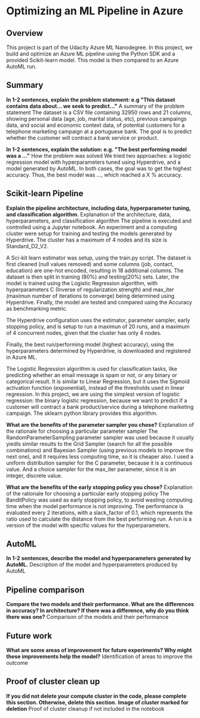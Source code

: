 # Optimizing an ML Pipeline in Azure

## Overview
This project is part of the Udacity Azure ML Nanodegree.
In this project, we build and optimize an Azure ML pipeline using the Python SDK and a provided Scikit-learn model.
This model is then compared to an Azure AutoML run.

## Summary
**In 1-2 sentences, explain the problem statement: e.g "This dataset contains data about... we seek to predict..."**
A summary of the problem statement
The dataset is a CSV file containing 32950 rows and 21 columns, showing personal data (age, job, marital status, etc), previous campaings data, and social and economic context data, of potential customers for a telephone marketing campaign at a portuguese bank. The goal is to predict whether the customer will contract a bank service or product.

**In 1-2 sentences, explain the solution: e.g. "The best performing model was a ..."**
How the problem was solved
We tried two approaches: a logistic regression model with hyperparameters tuned using Hyperdrive, and a model generated by AutoML. In both cases, the goal was to get the highest accuracy.
Thus, the best model was ..., which reached a X % accuracy.

## Scikit-learn Pipeline
**Explain the pipeline architecture, including data, hyperparameter tuning, and classification algorithm.**
Explanation of the architecture, data, hyperparameters, and classification algorithm
The pipeline is executed and controlled using a Jupyter notebook.
An experiment and a computing cluster were setup for training and testing the models generated by Hyperdrive. The cluster has a maximum of 4 nodes and its size is Standard_D2_V2.

A Sci-kit learn estimator was setup, using the train.py script.
The dataset is first cleaned (null values removed) and some columns (job, contact, education) are one-hot encoded, resulting in 18 additional columns. The dataset is then split in training (80%) and testing(20%) sets. Later, the model is trained using the Logistic Regression algorithm, with hyperparameters C (Inverse of regularization strength) and max_iter (maximun number of iterations to converge) being determined using Hyperdrive. Finally, the model are tested and compared using the Accuracy as benchmarking metric.

The Hyperdrive configuration uses the estimator, parameter sampler, early stopping policy, and is setup to run a maximun of 20 runs, and a maximum of 4 concurrent nodes, given that the cluster has only 4 nodes.

Finally, the best run/performing model (highest accuracy), using the hyperparameters determined by Hyperdrive, is downloaded and registered in Azure ML.

The Logistic Regression algorithm is used for classification tasks, like predicting whether an email message is spam or not, or any binary or categorical result. It is similar to Linear Regression, but it uses the Sigmoid activation function (exponential), instead of the thresholds used in linear regression. In this project, we are using the simplest version of logistic regression: the binary logistic regression, because we want to predict if a customer will contract a bank product/service during a telephone marketing campaign.
The sklearn python library provides this algorithm.


**What are the benefits of the parameter sampler you chose?**
Explanation of the rationale for choosing a particular parameter sampler
The RandomParameterSampling parameter sampler was used because it usually yiedls similar results to the Grid Sampler (search for all the possible combinations) and Bayesian Sampler (using previous models to improve the next one), and it requires less computing time, so it is cheaper also. I used a uniform distribution sampler for the C parameter, because it is a continuous value. And a choice sampler for the max_iter parameter, since it is an integer, discrete value.

**What are the benefits of the early stopping policy you chose?**
Explanation of the rationale for choosing a particular early stopping policy
The BanditPolicy was used as early stopping policy, to avoid wasting computing time when the model performance is not improving. The performance is evaluated every 2 iterations, with a slack_factor of 0.1, which represents the ratio used to calculate the distance from the best performing run. A run is a version of the model with specific values for the hyperparameters.

## AutoML
**In 1-2 sentences, describe the model and hyperparameters generated by AutoML.**
Description of the model and hyperparameters produced by AutoML

## Pipeline comparison
**Compare the two models and their performance. What are the differences in accuracy? In architecture? If there was a difference, why do you think there was one?**
Comparison of the models and their performance

## Future work
**What are some areas of improvement for future experiments? Why might these improvements help the model?**
Identification of areas to improve the outcome

## Proof of cluster clean up
**If you did not delete your compute cluster in the code, please complete this section. Otherwise, delete this section.**
**Image of cluster marked for deletion**
Proof of cluster cleanup if not included in the notebook
